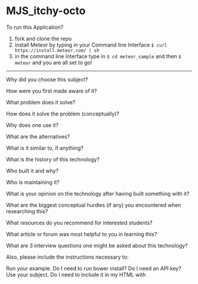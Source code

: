 # MJS_itchy-octo
To run this Application?
1. fork and clone the repo</br>
2. install Meteor by typing in your Command line Interface ```$ curl https://install.meteor.com/ | sh ```</br>
2. in the command line Interface type  in  ```$ cd meteor_sample``` and then ``` $ meteor ``` and you are all set to go!

----------------------------------------------


Why did you choose this subject?

How were you first made aware of it?

What problem does it solve?

How does it solve the problem (conceptually)?

Why does one use it?

What are the alternatives?

What is it similar to, if anything?

What is the history of this technology?

Who built it and why?

Who is maintaining it?

What is your opinion on the technology after having built
something with it?

What are the biggest conceptual hurdles (if any) you encountered when researching this?

What resources do you recommend for interested students?

What article or forum was most helpful to you in learning this?

What are 3 interview questions one might be asked about this
technology?

Also, please include the instructions necessary to:

Run your example.
Do I need to run bower install? Do I need an API key?
Use your subject.
Do I need to include it in my HTML with <script> tags? Do I need to brew install anything? Can I deploy it to Heroku?
